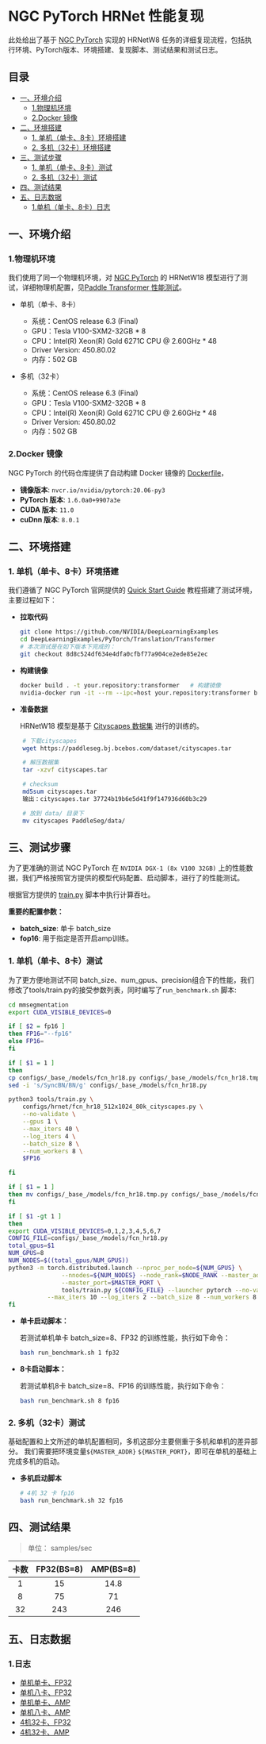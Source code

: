 <!-- omit in toc -->
# NGC PyTorch HRNet 性能复现


此处给出了基于 [NGC PyTorch](https://github.com/NVIDIA/DeepLearningExamples/tree/master/PyTorch/Translation/Transformer) 实现的 HRNetW8 任务的详细复现流程，包括执行环境、PyTorch版本、环境搭建、复现脚本、测试结果和测试日志。

<!-- omit in toc -->
## 目录
- [一、环境介绍](#一环境介绍)
  - [1.物理机环境](#1物理机环境)
  - [2.Docker 镜像](#2docker-镜像)
- [二、环境搭建](#二环境搭建)
  - [1. 单机（单卡、8卡）环境搭建](#1-单机单卡8卡环境搭建)
  - [2. 多机（32卡）环境搭建](#2-多机32卡环境搭建)
- [三、测试步骤](#三测试步骤)
  - [1. 单机（单卡、8卡）测试](#1-单机单卡8卡测试)
  - [2. 多机（32卡）测试](#2-多机32卡测试)
- [四、测试结果](#四测试结果)
- [五、日志数据](#五日志数据)
  - [1.单机（单卡、8卡）日志](#1单机单卡8卡日志)


## 一、环境介绍

### 1.物理机环境

我们使用了同一个物理机环境，对 [NGC PyTorch](https://github.com/open-mmlab/mmsegmentation) 的 HRNetW18 模型进行了测试，详细物理机配置，见[Paddle Transformer 性能测试](../../README.md#1.物理机环境)。

- 单机（单卡、8卡）
  - 系统：CentOS release 6.3 (Final)
  - GPU：Tesla V100-SXM2-32GB * 8
  - CPU：Intel(R) Xeon(R) Gold 6271C CPU @ 2.60GHz * 48
  - Driver Version: 450.80.02
  - 内存：502 GB
 
- 多机（32卡）
  - 系统：CentOS release 6.3 (Final)
  - GPU：Tesla V100-SXM2-32GB * 8
  - CPU：Intel(R) Xeon(R) Gold 6271C CPU @ 2.60GHz * 48
  - Driver Version: 450.80.02
  - 内存：502 GB

### 2.Docker 镜像

NGC PyTorch 的代码仓库提供了自动构建 Docker 镜像的 [Dockerfile](https://github.com/NVIDIA/DeepLearningExamples/blob/master/PyTorch/Translation/Transformer/Dockerfile)，

- **镜像版本**: `nvcr.io/nvidia/pytorch:20.06-py3`
- **PyTorch 版本**: `1.6.0a0+9907a3e`
- **CUDA 版本**: `11.0`
- **cuDnn 版本**: `8.0.1`

## 二、环境搭建

### 1. 单机（单卡、8卡）环境搭建

我们遵循了 NGC PyTorch 官网提供的 [Quick Start Guide](https://github.com/NVIDIA/DeepLearningExamples/tree/master/PyTorch/Translation/Transformer#quick-start-guide) 教程搭建了测试环境，主要过程如下：

- **拉取代码**

    ```bash
    git clone https://github.com/NVIDIA/DeepLearningExamples
    cd DeepLearningExamples/PyTorch/Translation/Transformer
    # 本次测试是在如下版本下完成的：
    git checkout 8d8c524df634e4dfa0cfbf77a904ce2ede85e2ec
    ```

- **构建镜像**

    ```bash
    docker build . -t your.repository:transformer   # 构建镜像
    nvidia-docker run -it --rm --ipc=host your.repository:transformer bash  # 启动容器
    ```

- **准备数据**

   HRNetW18 模型是基于 [Cityscapes 数据集](https://paddleseg.bj.bcebos.com/dataset/cityscapes.tar) 进行的训练的。
```   bash
    # 下载cityscapes  
    wget https://paddleseg.bj.bcebos.com/dataset/cityscapes.tar  

    # 解压数据集
    tar -xzvf cityscapes.tar

    # checksum
    md5sum cityscapes.tar
    输出：cityscapes.tar 37724b19b6e5d41f9f147936d60b3c29

    # 放到 data/ 目录下
    mv cityscapes PaddleSeg/data/
```

## 三、测试步骤

为了更准确的测试 NGC PyTorch 在 `NVIDIA DGX-1 (8x V100 32GB)` 上的性能数据，我们严格按照官方提供的模型代码配置、启动脚本，进行了的性能测试。

根据官方提供的 [train.py](https://github.com/open-mmlab/mmsegmentation/blob/master/tools/train.py) 脚本中执行计算吞吐。

**重要的配置参数：**

- **batch_size**: 单卡 batch_size
- **fop16**: 用于指定是否开启amp训练。

### 1. 单机（单卡、8卡）测试

为了更方便地测试不同 batch_size、num_gpus、precision组合下的性能，我们修改了tools/train.py的接受参数列表，同时编写了`run_benchmark.sh` 脚本:

``` bash
cd mmsegmentation
export CUDA_VISIBLE_DEVICES=0

if [ $2 = fp16 ]
then FP16="--fp16"
else FP16=
fi

if [ $1 = 1 ]
then
cp configs/_base_/models/fcn_hr18.py configs/_base_/models/fcn_hr18.tmp.py
sed -i 's/SyncBN/BN/g' configs/_base_/models/fcn_hr18.py

python3 tools/train.py \
    configs/hrnet/fcn_hr18_512x1024_80k_cityscapes.py \
    --no-validate \
    --gpus 1 \
    --max_iters 40 \
    --log_iters 4 \
    --batch_size 8 \
    --num_workers 8 \
	$FP16

fi

if [ $1 = 1 ]
then mv configs/_base_/models/fcn_hr18.tmp.py configs/_base_/models/fcn_hr18.py
fi

if [ $1 -gt 1 ]
then
export CUDA_VISIBLE_DEVICES=0,1,2,3,4,5,6,7
CONFIG_FILE=configs/_base_/models/fcn_hr18.py
total_gpus=$1
NUM_GPUS=8
NUM_NODES=$((total_gpus/NUM_GPUS))
python3 -m torch.distributed.launch --nproc_per_node=${NUM_GPUS} \
               --nnodes=${NUM_NODES} --node_rank=$NODE_RANK --master_addr=$MASTER_NODE \
               --master_port=$MASTER_PORT \
               tools/train.py ${CONFIG_FILE} --launcher pytorch --no-validate \
	       --max_iters 10 --log_iters 2 --batch_size 8 --num_workers 8 $FP16
fi

```


- **单卡启动脚本：**

    若测试单机单卡 batch_size=8、FP32 的训练性能，执行如下命令：

    ```bash
    bash run_benchmark.sh 1 fp32
    ```

- **8卡启动脚本：**

    若测试单机8卡 batch_size=8、FP16 的训练性能，执行如下命令：

    ```bash
    bash run_benchmark.sh 8 fp16
    ```

### 2. 多机（32卡）测试
基础配置和上文所述的单机配置相同，多机这部分主要侧重于多机和单机的差异部分。
我们需要把环境变量`${MASTER_ADDR}`  `${MASTER_PORT}`，即可在单机的基础上完成多机的启动。

- **多机启动脚本**

	```bash
	# 4机 32 卡 fp16
	bash run_benchmark.sh 32 fp16

	```

## 四、测试结果

> 单位： samples/sec

|卡数 | FP32(BS=8) | AMP(BS=8) |
|:-----:|:-----:|:-----:|
|1 | 15  | 14.8  | 
|8 | 75  | 71  |
|32 | 243 | 246 | 

## 五、日志数据
### 1.日志
- [单机单卡、FP32](./logs/pytorch/hrnet_c1_fp32.log)
- [单机八卡、FP32](./logs/pytorch/hrnet_c8_fp32.log)
- [单机单卡、AMP](./logs/pytorch/hrnet_c1_fp16.log)
- [单机八卡、AMP](./logs/pytorch/hrnet_c8_fp16.log)
- [4机32卡、FP32](./logs/pytorch/hrnet_c32_fp32.log)
- [4机32卡、AMP ](./logs/pytorch/hrnet_c32_fp16.log)
